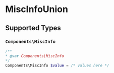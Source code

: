 # MiscInfoUnion


## Supported Types

### `Components\MiscInfo`

```php
/**
* @var Components\MiscInfo
*/
Components\MiscInfo $value = /* values here */
```

